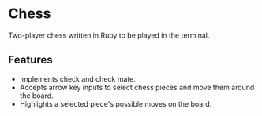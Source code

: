 # Chess

Two-player chess written in Ruby to be played in the terminal.

## Features
* Implements check and check mate.
* Accepts arrow key inputs to select chess pieces and move them around the board.
* Highlights a selected piece's possible moves on the board.
